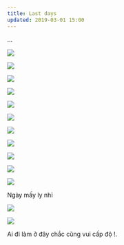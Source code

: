```yaml
---
title: Last days
updated: 2019-03-01 15:00
---
```


...

![](/assets/F/0.jpg)

![](/assets/F/1.jpg)

![](/assets/F/2.jpg)

![](/assets/F/3.jpg)

![](/assets/F/4.jpg)

![](/assets/F/5.jpg)

![](/assets/F/6.jpg)

![](/assets/F/7.jpg)

![](/assets/F/8.jpg)

![](/assets/F/9.jpg)

![](/assets/F/10.jpg)

Ngày mấy ly nhỉ 

![](/assets/F/11.jpg)

![](/assets/F/12.jpg)

Ai đi làm ở đây chắc cũng vui cấp độ !.




